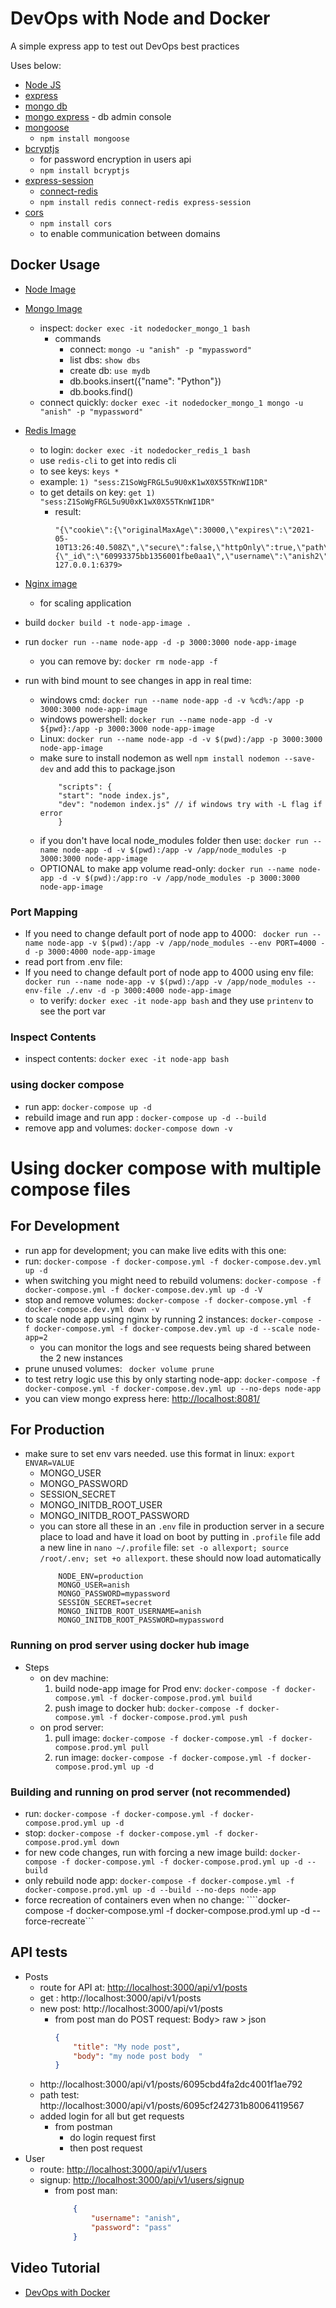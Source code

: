 # DevOps with Node and Docker
A simple express app to test out DevOps best practices

Uses below:
- [Node JS](https://nodejs.org/en/)
- [express](https://expressjs.com/)
- [mongo db](https://www.mongodb.com/)
- [mongo express](https://github.com/mongo-express/mongo-express) - db admin console
- [mongoose](https://www.npmjs.com/package/mongoose)
    - ```npm install mongoose```
- [bcryptjs](https://www.npmjs.com/package/bcryptjs)
    - for password encryption in users api
    - ```npm install bcryptjs```
- [express-session](https://www.npmjs.com/package/express-session) 
    - [connect-redis](https://www.npmjs.com/package/connect-redis)
    - ```npm install redis connect-redis express-session```
- [cors](https://expressjs.com/en/resources/middleware/cors.html)
    - ```npm install cors```
    - to enable communication between domains
## Docker Usage

- [Node Image](https://hub.docker.com/_/node)
- [Mongo Image](https://hub.docker.com/_/mongo)
    - inspect: ```docker exec -it nodedocker_mongo_1 bash```
        -  commands
            - connect: ```mongo -u "anish" -p "mypassword"```
            - list dbs: ```show dbs```
            - create db: ```use mydb```
            -  db.books.insert({"name": "Python"})
            - db.books.find()
    - connect quickly: ```docker exec -it nodedocker_mongo_1 mongo -u "anish" -p "mypassword" ```
- [Redis Image](https://hub.docker.com/_/redis)
    - to login: ```docker exec -it nodedocker_redis_1 bash```
    - use ```redis-cli``` to get into redis cli
    - to see keys: ```keys *```
    - example: ```1) "sess:Z1SoWgFRGL5u9U0xK1wX0X55TKnWI1DR"```
    - to get details on key: ```get 1) "sess:Z1SoWgFRGL5u9U0xK1wX0X55TKnWI1DR"```
        - result: 
            ```
            "{\"cookie\":{\"originalMaxAge\":30000,\"expires\":\"2021-05-10T13:26:40.508Z\",\"secure\":false,\"httpOnly\":true,\"path\":\"/\"},\"user\":{\"_id\":\"60993375bb1356001fbe0aa1\",\"username\":\"anish2\",\"password\":\"$2a$12$hVpYN4t6G4pzh/Zdazj71.B.ebALoQvJNnkkdtYSt3gU2V/QnwVFq\",\"__v\":0}}"
            127.0.0.1:6379>
            ```
- [Nginx image](https://hub.docker.com/_/nginx)
    - for scaling application

- build ```docker build -t node-app-image .```
- run ```docker run --name node-app -d -p 3000:3000 node-app-image```
    - you can remove by: ```docker rm node-app -f```
- run with bind mount to see changes in app in real time:
    - windows cmd: ```docker run --name node-app -d -v %cd%:/app -p 3000:3000 node-app-image```
    - windows powershell: ```docker run --name node-app -d -v ${pwd}:/app -p 3000:3000 node-app-image```
    - Linux: ```docker run --name node-app -d -v $(pwd):/app -p 3000:3000 node-app-image```
    -  make sure to install nodemon as well ```npm install nodemon --save-dev``` and add this to package.json
        ```
            "scripts": {
            "start": "node index.js",
            "dev": "nodemon index.js" // if windows try with -L flag if error
            }
        ```
    - if you don't have local node_modules folder then use:
        ```docker run --name node-app -d -v $(pwd):/app -v /app/node_modules -p 3000:3000 node-app-image```
    - OPTIONAL to make app volume read-only:  ```docker run --name node-app -d -v $(pwd):/app:ro -v /app/node_modules -p 3000:3000 node-app-image```
### Port Mapping
- If you need to change default port of node app to 4000: ``` docker run --name node-app -v $(pwd):/app -v /app/node_modules --env PORT=4000 -d -p 3000:4000 node-app-image```
- read port from .env file: 
- If you need to change default port of node app to 4000 using env file: ``` docker run --name node-app -v $(pwd):/app -v /app/node_modules --env-file ./.env -d -p 3000:4000 node-app-image```
    - to verify: ```docker exec -it node-app bash``` and they use ```printenv``` to see the port var
### Inspect Contents
- inspect contents: ```docker exec -it node-app bash```

### using docker compose

- run app: ```docker-compose up -d```
- rebuild image and run app : ```docker-compose up -d --build```
- remove app and volumes: ```docker-compose down -v```

# Using docker compose with multiple compose files

## For Development
- run app for development; you can make live edits with this one: 
- run: ```docker-compose -f docker-compose.yml -f docker-compose.dev.yml up -d```
- when switching you might need to rebuild volumens: ```docker-compose -f docker-compose.yml -f docker-compose.dev.yml up -d -V```
- stop and remove volumes: ```docker-compose -f docker-compose.yml -f docker-compose.dev.yml down -v```
- to scale node app using nginx by running 2 instances: ```docker-compose -f docker-compose.yml -f docker-compose.dev.yml up -d --scale node-app=2```
    - you can monitor the logs and see requests being shared between the 2 new instances
- prune unused volumes: ``` docker volume prune```
- to test retry logic use this by only starting node-app:  ```docker-compose -f docker-compose.yml -f docker-compose.dev.yml up --no-deps node-app```
- you can view mongo express here: [http://localhost:8081/](http://localhost:8081/)

## For Production
 
- make sure to set env vars needed. use this format in linux: ```export ENVAR=VALUE```
    - MONGO_USER
    - MONGO_PASSWORD 
    - SESSION_SECRET
    - MONGO_INITDB_ROOT_USER
    - MONGO_INITDB_ROOT_PASSWORD
    - you can store all these in an ```.env``` file in production server in a secure place to load and have it load on boot by putting in ```.profile``` file add a new line in ```nano ~/.profile``` file: ```set -o allexport; source /root/.env; set +o allexport```. these should now load automatically
        ```env
            NODE_ENV=production
            MONGO_USER=anish
            MONGO_PASSWORD=mypassword
            SESSION_SECRET=secret
            MONGO_INITDB_ROOT_USERNAME=anish
            MONGO_INITDB_ROOT_PASSWORD=mypassword
        ```

### Running on prod server using docker hub image

- Steps
    - on dev machine:
        1.  build node-app image for Prod env: ```docker-compose -f docker-compose.yml -f docker-compose.prod.yml build```
        2.  push image to docker hub: ```docker-compose -f docker-compose.yml -f docker-compose.prod.yml push```
    - on prod server:
        1. pull image: ```docker-compose -f docker-compose.yml -f docker-compose.prod.yml pull```
        2. run image: ```docker-compose -f docker-compose.yml -f docker-compose.prod.yml up -d```
### Building and running on prod server (not recommended)
- run: ```docker-compose -f docker-compose.yml -f docker-compose.prod.yml up -d```
- stop: ```docker-compose -f docker-compose.yml -f docker-compose.prod.yml down```
- for new code changes, run with forcing a new image build: ```docker-compose -f docker-compose.yml -f docker-compose.prod.yml up -d --build```
- only rebuild node app: ```docker-compose -f docker-compose.yml -f docker-compose.prod.yml up -d --build --no-deps node-app```
- force recreation of containers even when no change: ````docker-compose -f docker-compose.yml -f docker-compose.prod.yml up -d --force-recreate```


## API tests

- Posts
    - route for API at: [http://localhost:3000/api/v1/posts](http://localhost:3000/api/v1/posts)
    - get : http://localhost:3000/api/v1/posts
    - new post: http://localhost:3000/api/v1/posts
        - from post man do POST request: Body> raw > json
            ```json
            {
                "title": "My node post",
                "body": "my node post body  "
            }
            ```
    - http://localhost:3000/api/v1/posts/6095cbd4fa2dc4001f1ae792
    - path test: http://localhost:3000/api/v1/posts/6095cf242731b80064119567
    - added login for all but get requests
        - from postman
            - do login request first
            - then post request
- User
    - route: [http://localhost:3000/api/v1/users](http://localhost:3000/api/v1/users)
    - signup: [http://localhost:3000/api/v1/users/signup](http://localhost:3000/api/v1/users/signup)
        - from post man:
            ```json
                {
                    "username": "anish",
                    "password": "pass"
                }
            ```
## Video Tutorial

- [DevOps with Docker](https://www.youtube.com/watch?v=9zUHg7xjIqQ)